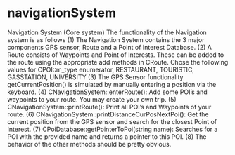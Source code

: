 # navigationSystem
Navigation System (Core system)
The functionality of the Navigation system is as follows
(1) The Navigation System contains the 3 major components GPS sensor, Route and a Point of Interest Database.
(2) A Route consists of Waypoints and Point of Interests. These can be added to the route using the appropriate add methods in CRoute. Chose the following values for CPOI::m_type enumerator, RESTAURANT, TOURISTIC, GASSTATION, UNIVERSITY
(3) The GPS Sensor functionality getCurrentPosition() is simulated by manually entering a position via the keyboard.
(4) CNavigationSystem::enterRoute(): Add some POI’s and waypoints to your route. You may create your own trip.
(5) CNavigationSystem::printRoute(): Print all POI’s and Waypoints of your route.
(6) CNavigationSystem::printDistanceCurPosNextPoi(): Get the current position from the GPS sensor and search for the closest Point of Interest.
(7) CPoiDatabase::getPointerToPoi(string name): Searches for a POI with the provided name and returns a pointer to this POI.
(8) The behavior of the other methods should be pretty obvious.
